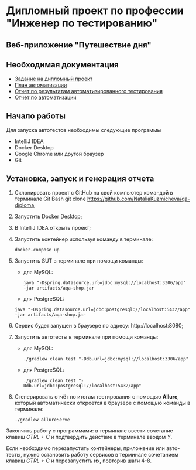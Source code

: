 # Дипломный проект по профессии "Инженер по тестированию"
## Веб-приложение "Путешествие дня"

## Необходимая документация
- [Задание на дипломный проект](https://github.com/netology-code/qa-diploma)
- [План автоматизации](https://github.com/NataliaKuzmicheva/qa-diploma/blob/main/documents/Plan.md)
- [Отчет по результатам автоматизированного тестирования](https://github.com/NataliaKuzmicheva/qa-diploma/blob/main/documents/Report.md)
- [Отчет по автоматизации](ссылка)

## Начало работы

Для запуска автотестов необходимы следующие программы
* IntelliJ IDEA
* Docker Desktop 
* Google Chrome или другой браузер 
* Git

## Установка, запуск и генерация отчета
1. Склонировать проект с GitHub на свой компьютер командой в терминале Git Bash git clone https://github.com/NataliaKuzmicheva/qa-diploma;
2. Запустить Docker Desktop;
3. В IntelliJ IDEA открыть проект;
4. Запустить контейнер используя команду в терминале:
   ```
   docker-compose up
   ```
5. Запустить SUT в терминале при помощи команды:
    - для MySQL:
      ```
      java "-Dspring.datasource.url=jdbc:mysql://localhost:3306/app" -jar artifacts/aqa-shop.jar
      ```
   
    - для PostgreSQL:
     ```
     java "-Dspring.datasource.url=jdbc:postgresql://localhost:5432/app" -jar artifacts/aqa-shop.jar
     ```
    
6. Сервис будет запущен в браузере по адресу: http://localhost:8080;
7. Запустить автотесты в терминале при помощи команды:
    - для MySQL:
      ```
      ./gradlew clean test "-Ddb.url=jdbc:mysql://localhost:3306/app"
      ```
   
    - для PostgreSQL:
      ```
      ./gradlew clean test "-Ddb.url=jdbc:postgresql://localhost:5432/app"
      ```
8. Сгенерировать отчёт по итогам тестирования с помощью **Allure**, который автоматически откроется в браузере с помощью команды в терминале:
   ```
   ./gradlew allureServe
   ```

Закончить работу с программами: в терминале ввести сочетание клавиш _CTRL + C_ и подтвердить действие в терминале вводом _Y_.

Если необходимо перезапустить контейнеры, приложение или авто-тесты, нужно остановить работу сервисов в терминале
сочетанием клавиш _CTRL + C_ и перезапустить их, повторив шаги 4-8.

